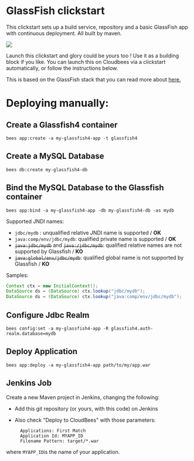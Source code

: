 #  GlassFish clickstart

This clickstart sets up a build service, repository and a basic GlassFish app with continuous deployment.
All built by maven. 

<imc src="https://d3ko533tu1ozfq.cloudfront.net/clickstart/glassfish_icon.png"/>

<a href="https://grandcentral.cloudbees.com/?CB_clickstart=https://raw.github.com/CloudBees-community/glassfish4-clickstart/master/clickstart.json"><img src="https://d3ko533tu1ozfq.cloudfront.net/clickstart/deployInstantly.png"/></a>

Launch this clickstart and glory could be yours too ! Use it as a building block if you like.
You can launch this on Cloudbees via a clickstart automatically, or follow the instructions below. 

This is based on the GlassFish stack that you can read more about <a href="https://github.com/CloudBees-community/glassfish4-clickstack">here.</a>


# Deploying manually: 


## Create a Glassfish4 container

```
bees app:create -a my-glassfish4-app -t glassfish4
```

## Create a MySQL Database

```
bees db:create my-glassfish4-db
```

## Bind the MySQL Database to the Glassfish container

```
bees app:bind -a my-glassfish4-app -db my-glassfish4-db -as mydb
```

Supported JNDI names:

 * `jdbc/mydb` : unqualified relative JNDI name is supported / **OK**
 * `java:comp/env/jdbc/mydb`: qualified private name is supported / **OK**
 * <del><code>java:jdbc/mydb</code></del> and <del><code>java:/jdbc/mydb</code></del>: qualified relative names are not supported by Glassfish / **KO**
 * <del><code>java:global/env/jdbc/mydb</code></del>: qualified global name is not supported by Glassfish / **KO**

Samples:

```java
Context ctx = new InitialContext();
DataSource ds = (DataSource) ctx.lookup("jdbc/mydb");
DataSource ds = (DataSource) ctx.lookup("java:comp/env/jdbc/mydb");
```

## Configure Jdbc Realm

```
bees config:set -a my-glassfish4-app -R glassfish4.auth-realm.database=mydb
```

## Deploy Application

```
bees app:deploy -a my-glassfish4-app path/to/my/app.war
```

## Jenkins Job

Create a new Maven project in Jenkins, changing the following:

* Add this git repository (or yours, with this code) on Jenkins
* Also check "Deploy to CloudBees" with those parameters:

        Applications: First Match
        Application Id: MYAPP_ID
        Filename Pattern: target/*.war

where `MYAPP_ID`is the name of your application.


